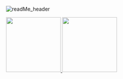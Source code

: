 ![readMe_header](https://user-images.githubusercontent.com/88833831/206719108-2b7ed93a-cbee-4712-a941-0e2528d226b1.gif)
<div>
  <a href="https://github.com/vinimolina">        
    <img height="150em" src="https://github-readme-stats.vercel.app/api?username=vinimolina&show_icons=true&theme=gotham&include_all_commits=true&count_private=true"/>
    <img height="150em" src="https://github-readme-stats.vercel.app/api/top-langs/?username=vinimolina&layout=compact&langs_count=7&theme=gotham"/> 
  </a>
</div>
